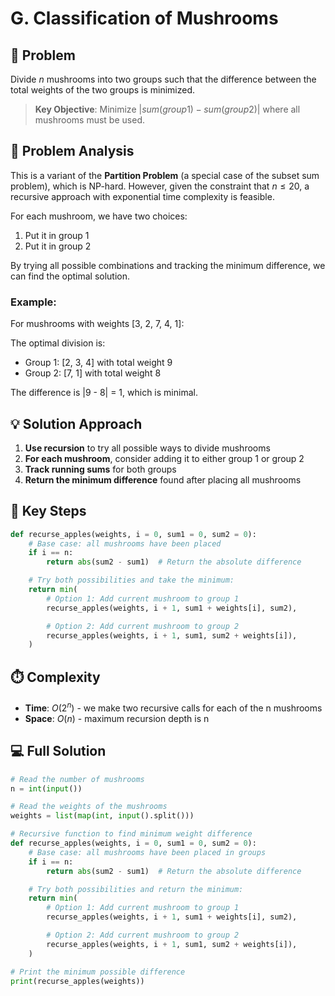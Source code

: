# G. Classification of Mushrooms

## 📝 Problem

Divide $n$ mushrooms into two groups such that the difference between the total weights of the two groups is minimized.

> **Key Objective**: Minimize $|sum(group1) - sum(group2)|$ where all mushrooms must be used.

## 🧠 Problem Analysis

This is a variant of the **Partition Problem** (a special case of the subset sum problem), which is NP-hard. However, given the constraint that $n \leq 20$, a recursive approach with exponential time complexity is feasible.

For each mushroom, we have two choices:

1. Put it in group 1
2. Put it in group 2

By trying all possible combinations and tracking the minimum difference, we can find the optimal solution.

### Example:

For mushrooms with weights [3, 2, 7, 4, 1]:

The optimal division is:

- Group 1: [2, 3, 4] with total weight 9
- Group 2: [7, 1] with total weight 8

The difference is |9 - 8| = 1, which is minimal.

## 💡 Solution Approach

1. **Use recursion** to try all possible ways to divide mushrooms
2. **For each mushroom**, consider adding it to either group 1 or group 2
3. **Track running sums** for both groups
4. **Return the minimum difference** found after placing all mushrooms

## 🔑 Key Steps

```python
def recurse_apples(weights, i = 0, sum1 = 0, sum2 = 0):
	# Base case: all mushrooms have been placed
	if i == n:
		return abs(sum2 - sum1)  # Return the absolute difference

	# Try both possibilities and take the minimum:
	return min(
		# Option 1: Add current mushroom to group 1
		recurse_apples(weights, i + 1, sum1 + weights[i], sum2),

		# Option 2: Add current mushroom to group 2
		recurse_apples(weights, i + 1, sum1, sum2 + weights[i]),
	)
```

## ⏱️ Complexity

- **Time**: $O(2^n)$ - we make two recursive calls for each of the n mushrooms
- **Space**: $O(n)$ - maximum recursion depth is n

## 💻 Full Solution

```python
# Read the number of mushrooms
n = int(input())

# Read the weights of the mushrooms
weights = list(map(int, input().split()))

# Recursive function to find minimum weight difference
def recurse_apples(weights, i = 0, sum1 = 0, sum2 = 0):
	# Base case: all mushrooms have been placed in groups
	if i == n:
		return abs(sum2 - sum1)  # Return the absolute difference

	# Try both possibilities and return the minimum:
	return min(
		# Option 1: Add current mushroom to group 1
		recurse_apples(weights, i + 1, sum1 + weights[i], sum2),

		# Option 2: Add current mushroom to group 2
		recurse_apples(weights, i + 1, sum1, sum2 + weights[i]),
	)

# Print the minimum possible difference
print(recurse_apples(weights))
```
